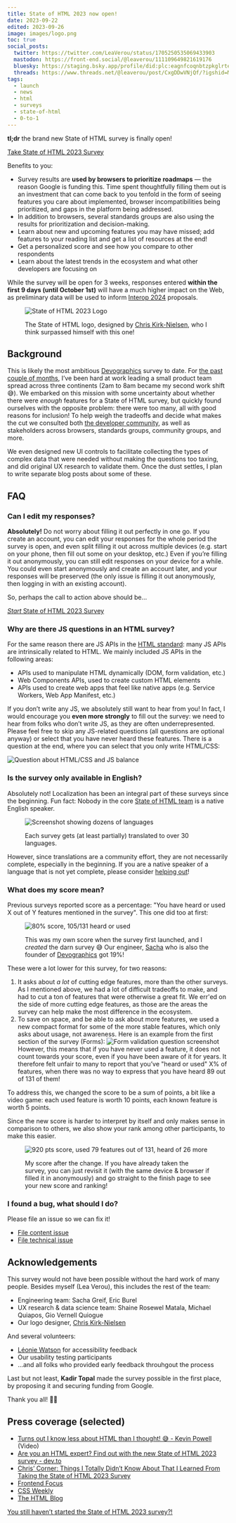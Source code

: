 ```yaml
---
title: State of HTML 2023 now open!
date: 2023-09-22
edited: 2023-09-26
image: images/logo.png
toc: true
social_posts:
  twitter: https://twitter.com/LeaVerou/status/1705250535069433903
  mastodon: https://front-end.social/@leaverou/111109649821619176
  bluesky: https://staging.bsky.app/profile/did:plc:eagnfcoqnbtzpkglrtej6ayg/post/3k7yo3gxjy22t
  threads: https://www.threads.net/@leaverou/post/CxgDDwVNjQf/?igshid=MzRlODBiNWFlZA==
tags:
  - launch
  - news
  - html
  - surveys
  - state-of-html
  - 0-to-1
---
```


**tl;dr** the brand new State of HTML survey is finally open!

<a href="https://survey.devographics.com/en-US/survey/state-of-html/2023/?source=leaverou" class="call-to-action" target="_blank">Take State of HTML 2023 Survey</a>

Benefits to you:
- Survey results are **used by browsers to prioritize roadmaps** — the reason Google is funding this.
Time spent thoughtfully filling them out is an investment that can come back to you tenfold
in the form of seeing features you care about implemented, browser incompatibilities being prioritized, and gaps in the platform being addressed.
- In addition to browsers, several standards groups are also using the results for prioritization and decision-making.
- Learn about new and upcoming features you may have missed; add features to your reading list and get a list of resources at the end!
- Get a personalized score and see how you compare to other respondents
- Learn about the latest trends in the ecosystem and what other developers are focusing on

<div class="info">

While the survey will be open for 3 weeks, responses entered **within the first 9 days (until October 1st)** will have a much higher impact on the Web,
as preliminary data will be used to inform [Interop 2024](https://web.dev/interop-2024-proposals/) proposals.

</div>

<figure>

![State of HTML 2023 Logo](images/logo.png)

<figcaption>

The State of HTML logo, designed by [Chris Kirk-Nielsen](https://chriskirknielsen.com/), who I think surpassed himself with this one!

</figcaption>
</figure>

## Background

This is likely the most ambitious [Devographics](https://www.devographics.com/) survey to date.
For [the past couple of months](../design-state-of-html/), I’ve been hard at work leading a small product team spread across three continents (2am to 8am became my second work shift 😅).
We embarked on this mission with some uncertainty about whether there were *enough* features for a State of HTML survey,
but quickly found ourselves with the opposite problem:
there were too many, all with good reasons for inclusion!
To help weigh the tradeoffs and decide what makes the cut we consulted both [the developer community](https://github.com/Devographics/surveys/discussions/categories/state-of-html-2023-features?discussions_q=is%3Aopen+category%3A%22State+of+HTML+2023+Features%22+sort%3Atop),
as well as stakeholders across browsers, standards groups, community groups, and more.

We even designed new UI controls to facilitate collecting the types of complex data that were needed without making the questions too taxing,
and did original UX research to validate them.
Once the dust settles, I plan to write separate blog posts about some of these.

## FAQ

### Can I edit my responses?

**Absolutely!** Do not worry about filling it out perfectly in one go.
If you create an account, you can edit your responses for the whole period the survey is open, and even split filling it out across multiple devices (e.g. start on your phone, then fill out some on your desktop, etc.)
Even if you’re filling it out anonymously, you can still edit responses on your device for a while.
You could even start anonymously and create an account later, and your responses will be preserved (the only issue is filling it out anonymously, then logging in with an existing account).

So, perhaps the call to action above should be…

<a href="https://survey.devographics.com/en-US/survey/state-of-html/2023/?source=leaverou" class="call-to-action" target="_blank"><em>Start</em> State of HTML 2023 Survey</a>

### Why are there JS questions in an HTML survey?

For the same reason there are JS APIs in the [HTML standard](https://html.spec.whatwg.org/):
many JS APIs are intrinsically related to HTML.
We mainly included JS APIs in the following areas:
- APIs used to manipulate HTML dynamically (DOM, form validation, etc.)
- Web Components APIs, used to create custom HTML elements
- APIs used to create web apps that feel like native apps (e.g. Service Workers, Web App Manifest, etc.)

If you don’t write any JS, we absolutely still want to hear from you!
In fact, I would encourage you **even more strongly** to fill out the survey: we need to hear from folks who don’t write JS, as they are often underrepresented.
Please feel free to skip any JS-related questions (all questions are optional anyway) or select that you have never heard these features.
There is a question at the end, where you can select that you only write HTML/CSS:

![Question about HTML/CSS and JS balance](images/html-js-balance.png)

### Is the survey only available in English?

Absolutely not! Localization has been an integral part of these surveys since the beginning.
Fun fact: Nobody in the core [State of HTML team](#acknowledgements) is a native English speaker.

<figure>

![Screenshot showing dozens of languages](images/languages.png)
<figcaption>

Each survey gets (at least partially) translated to over 30 languages.

</figcaption>
</figure>

However, since translations are a community effort, they are not necessarily complete, especially in the beginning.
If you are a native speaker of a language that is not yet complete, please consider [helping out](https://github.com/Devographics/locale-en-US)!

### What does my score mean?

Previous surveys reported score as a percentage: "You have heard or used X out of Y features mentioned in the survey".
This one did too at first:

<figure>

![80% score, 105/131 heard or used](images/my-score-old.png)

<figcaption>

This was my own score when the survey first launched, and I *created* the darn survey 😅
Our engineer, [Sacha](https://sachagreif.com/) who is also the founder of [Devographics](https://www.devographics.com/) got 19%!

</figcaption>
</figure>

These were a lot lower for this survey, for two reasons:
1. It asks about *a lot* of cutting edge features, more than the other surveys.
As I mentioned above, we had a lot of difficult tradeoffs to make,
and had to cut a ton of features that were otherwise a great fit.
We err'ed on the side of more cutting edge features, as those are the areas the survey can help make the most difference in the ecosystem.
2. To save on space, and be able to ask about more features, we used a new compact format for some of the more stable features, which only asks about usage, not awareness.
Here is an example from the first section of the survey (Forms):
![Form validation question screenshot](images/form-validation.png)
However, this means that if you have never used a feature, it does not count towards your score, even if you have been aware of it for years.
It therefore felt unfair to many to report that you’ve "heard or used" X% of features, when there was no way to express that you have heard 89 out of 131 of them!

To address this, we changed the score to be a sum of points, a bit like a video game:
each used feature is worth 10 points, each known feature is worth 5 points.

Since the new score is harder to interpret by itself and only makes sense in comparison to others,
we also show your rank among other participants, to make this easier.

<figure>

![920 pts score, used 79 features out of 131, heard of 26 more](images/my-score-new.png)

<figcaption>

My score after the change.
If you have already taken the survey, you can just revisit it (with the same device & browser if filled it in anonymously)
and go straight to the finish page to see your new score and ranking!

</figcaption>
</figure>


### I found a bug, what should I do?

Please file an issue so we can fix it!

- [File content issue](https://github.com/Devographics/surveys/issues/new)
- [File technical issue](https://github.com/Devographics/Monorepo/issues/new)

## Acknowledgements

This survey would not have been possible without the hard work of many people.
Besides myself (Lea Verou), this includes the rest of the team:
- Engineering team: Sacha Greif, Eric Burel
- UX research & data science team: Shaine Rosewel Matala, Michael Quiapos, Gio Vernell Quiogue
- Our logo designer, [Chris Kirk-Nielsen](https://chriskirknielsen.com/)

And several volunteers:
- [Léonie Watson](https://tink.uk/) for accessibility feedback
- Our usability testing participants
- …and all folks who provided early feedback throuhgout the process

Last but not least, **Kadir Topal** made the survey possible in the first place, by proposing it and securing funding from Google.

Thank you all! 🙏🏼

## Press coverage (selected)

- [Turns out I know less about HTML than I thought! 😅 - Kevin Powell](https://www.youtube.com/watch?v=sPWlakxKRm8) (Video)
- [Are you an HTML expert? Find out with the new State of HTML 2023 survey - dev.to](https://dev.to/dianale/are-you-an-html-expert-find-out-with-the-new-state-of-html-2023-survey-58g4)
- [Chris’ Corner: Things I Totally Didn’t Know About That I Learned From Taking the State of HTML 2023 Survey](https://blog.codepen.io/2023/10/02/chris-corner-things-i-totally-didnt-know-about-that-i-learned-from-taking-the-state-of-html-2023-survey/)
- [Frontend Focus](https://frontendfoc.us/issues/611)
- [CSS Weekly](https://css-weekly.com/issue-562/)
- [The HTML Blog](https://thathtml.blog/2023/09/the-state-of-html/)

<a href="https://survey.devographics.com/en-US/survey/state-of-html/2023/?source=leaverou" class="call-to-action" target="_blank">You still haven’t started the State of HTML 2023 survey?!</a>
